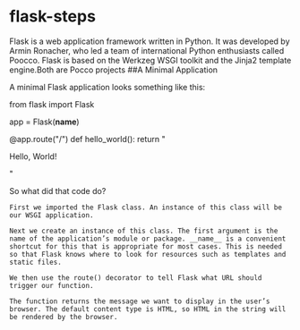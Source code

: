 # flask-steps
Flask is a web application framework written in Python. It was developed by Armin Ronacher, who led a team of international Python enthusiasts called Poocco. Flask is based on the Werkzeg WSGI toolkit and the Jinja2 template engine.Both are Pocco projects
##A Minimal Application

A minimal Flask application looks something like this:

from flask import Flask

app = Flask(__name__)

@app.route("/")
def hello_world():
    return "<p>Hello, World!</p>"

So what did that code do?

    First we imported the Flask class. An instance of this class will be our WSGI application.

    Next we create an instance of this class. The first argument is the name of the application’s module or package. __name__ is a convenient shortcut for this that is appropriate for most cases. This is needed so that Flask knows where to look for resources such as templates and static files.

    We then use the route() decorator to tell Flask what URL should trigger our function.

    The function returns the message we want to display in the user’s browser. The default content type is HTML, so HTML in the string will be rendered by the browser.
